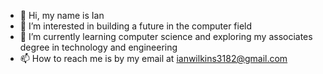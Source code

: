 - 👋 Hi, my name is Ian
- 👀 I’m interested in building a future in the computer field
- 🌱 I’m currently learning computer science and exploring my associates degree in technology and engineering
- 📫 How to reach me is by my email at ianwilkins3182@gmail.com

<!---
ianw9/ianw9 is a ✨ special ✨ repository because its `README.md` (this file) appears on your GitHub profile.
You can click the Preview link to take a look at your changes.
--->
